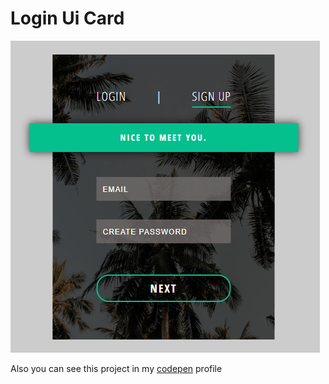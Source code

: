 # Login Ui Card

![login card](card.png)

Also you can see this project in my [codepen](https://codepen.io/busramemis/pen/ELBKpm?editors=0100) profile